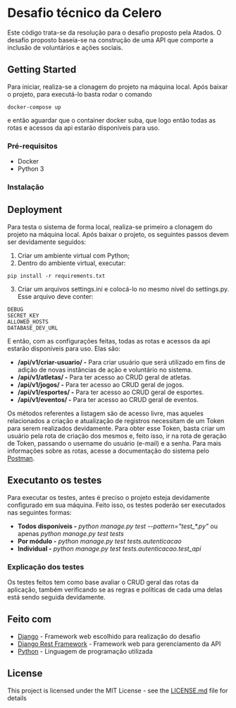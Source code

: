 # Desafio técnico da Celero

Este código trata-se da resolução para o desafio proposto pela Atados.
O desafio proposto baseia-se na construção de uma API que comporte a 
inclusão de voluntários e ações sociais.


## Getting Started

Para iniciar, realiza-se a clonagem do projeto na máquina local.
Após baixar o projeto, para executá-lo basta rodar o comando
```
docker-compose up
``` 
e então aguardar que o container docker suba, que logo então todas as 
rotas e acessos da api estarão disponíveis para uso.

### Pré-requisitos

- Docker
- Python 3

### Instalação

## Deployment

Para testa o sistema de forma local, realiza-se primeiro a clonagem 
do projeto na máquina local.
Após baixar o projeto, os seguintes passos devem ser devidamente seguidos:
1. Criar um ambiente virtual com Python;
2. Dentro do ambiente virtual, executar: 
```
pip install -r requirements.txt
``` 
3. Criar um arquivos settings.ini e colocá-lo no mesmo nível do settings.py. 
Esse arquivo deve conter:
```
DEBUG
SECRET_KEY
ALLOWED_HOSTS
DATABASE_DEV_URL
```

E então, com as configurações feitas, todas as 
rotas e acessos da api estarão disponíveis para uso. Elas são:

* **/api/v1/criar-usuario/ -** Para criar usuário que será utilizado 
em fins de adição de novas instâncias de ação e voluntário no sistema.
* **/api/v1/atletas/ -** Para ter acesso ao CRUD geral de atletas.
* **/api/v1/jogos/ -** Para ter acesso ao CRUD geral de jogos.
* **/api/v1/esportes/ -** Para ter acesso ao CRUD geral de esportes.
* **/api/v1/eventos/ -** Para ter acesso ao CRUD geral de eventos.

Os métodos referentes a listagem são de acesso livre, mas aqueles relacionados 
a criação e atualização de registros necessitam de um Token para serem realizados
devidamente. Para obter esse Token, basta criar um usuário pela rota de criação dos mesmos e, feito isso,
ir na rota de geração de Token, passando o username do usuário (e-mail) e a senha.
Para mais informações sobre as rotas, acesse a documentação do sistema pelo
[Postman](https://documenter.getpostman.com/view/4328408/TVYM3F2J#ece5a9ba-24b6-46de-b3bd-718442e75b23).

## Executanto os testes

Para executar os testes, antes é preciso o projeto esteja devidamente configurado em sua máquina. Feito isso, os 
testes poderão ser executados nas seguintes formas:

* **Todos disponíveis -** _python manage.py test --pattern="test\_*.py"_ ou apenas _python manage.py test tests_
* **Por módulo -** _python manage.py test tests.autenticacao_
* **Individual -** _python manage.py test tests.autenticacao.test_api_

### Explicação dos testes

Os testes feitos tem como base avaliar o CRUD geral das 
rotas da aplicação, também verificando se as regras e políticas de 
cada uma delas está sendo seguida devidamente.


## Feito com

* [Django](https://www.djangoproject.com/) - Framework web escolhido para realização do desafio
* [Django Rest Framework](https://www.djangoproject.com/) - Framework web para gerenciamento da API
* [Python](https://www.python.org/) - Linguagem de programação utilizada

## License

This project is licensed under the MIT License - see the [LICENSE.md](LICENSE.md) file for details

